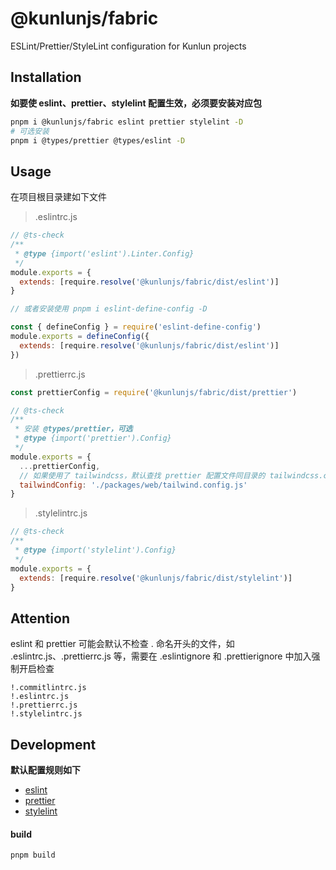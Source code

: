 # @kunlunjs/fabric

ESLint/Prettier/StyleLint configuration for Kunlun projects

## Installation

<b>如要使 eslint、prettier、stylelint 配置生效，必须要安装对应包</b>

```bash
pnpm i @kunlunjs/fabric eslint prettier stylelint -D
# 可选安装
pnpm i @types/prettier @types/eslint -D
```

## Usage

在项目根目录建如下文件

> .eslintrc.js

```js
// @ts-check
/**
 * @type {import('eslint').Linter.Config}
 */
module.exports = {
  extends: [require.resolve('@kunlunjs/fabric/dist/eslint')]
}

// 或者安装使用 pnpm i eslint-define-config -D

const { defineConfig } = require('eslint-define-config')
module.exports = defineConfig({
  extends: [require.resolve('@kunlunjs/fabric/dist/eslint')]
})
```

> .prettierrc.js

```js
const prettierConfig = require('@kunlunjs/fabric/dist/prettier')

// @ts-check
/**
 * 安装 @types/prettier，可选
 * @type {import('prettier').Config}
 */
module.exports = {
  ...prettierConfig,
  // 如果使用了 tailwindcss，默认查找 prettier 配置文件同目录的 tailwindcss.config.js 文件，在其它位置则需指定，如
  tailwindConfig: './packages/web/tailwind.config.js'
}
```

> .stylelintrc.js

```js
// @ts-check
/**
 * @type {import('stylelint').Config}
 */
module.exports = {
  extends: [require.resolve('@kunlunjs/fabric/dist/stylelint')]
}
```

## Attention

eslint 和 prettier 可能会默认不检查 . 命名开头的文件，如 .eslintrc.js、.prettierrc.js 等，需要在 .eslintignore 和 .prettierignore 中加入强制开启检查

```
!.commitlintrc.js
!.eslintrc.js
!.prettierrc.js
!.stylelintrc.js
```

## Development

<b>默认配置规则如下</b>

- [eslint](src/eslint.ts)
- [prettier](src/prettier.ts)
- [stylelint](src/stylelint.ts)

#### build

```bash
pnpm build
```
